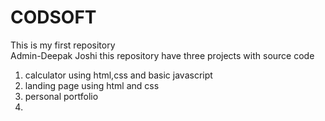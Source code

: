 # CODSOFT
This is my first repository  
Admin-Deepak Joshi 
this repository have three projects with source code
1. calculator using html,css and basic javascript
2. landing page using html and css
3. personal portfolio
4. 
